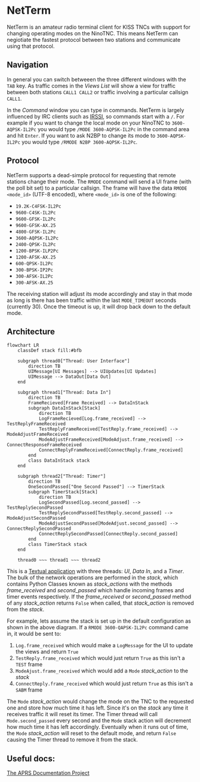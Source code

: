 # NetTerm

NetTerm is an amateur radio terminal client for KISS TNCs with support for changing operating modes on the NinoTNC.
This means NetTerm can negiotiate the fastest protocol between two stations and communicate using that protocol.

## Navigation

In general you can switch betweeen the three different windows with the `TAB` key.
As traffic comes in the _Views List_ will show a view for traffic between both stations `CALL1 CALL2` or traffic involving a particular callsign `CALL1`.

In the _Command_ window you can type in commands.
NetTerm is largely influenced by IRC clients such as [IRSSI](https://irssi.org), so commands start with a `/`.
For example if you want to change the local mode on your NinoTNC to `3600-AQPSK-IL2Pc` you would type `/MODE 3600-AQPSK-IL2Pc` in the command area and hit `Enter`.
If you want to ask N2BP to change its mode to `3600-AQPSK-IL2Pc` you would type `/RMODE N2BP 3600-AQPSK-IL2Pc`.

## Protocol

NetTerm supports a dead-simple protocol for requesting that remote stations change their mode.
The `RMODE` command will send a UI frame (with the poll bit set) to a particular callsign.
The frame will have the data `RMODE <mode_id>` (UTF-8 encoded), where `<mode_id>` is one of the following:

* `19.2K-C4FSK-IL2Pc`
* `9600-C4SK-IL2Pc`
* `9600-GFSK-IL2Pc`
* `9600-GFSK-AX.25`
* `4800-GFSK-IL2Pc`
* `3600-AQPSK-IL2Pc`
* `2400-QPSK-IL2Pc`
* `1200-BPSK-ILP2Pc`
* `1200-AFSK-AX.25`
* `600-QPSK-IL2Pc`
* `300-BPSK-IP2Pc`
* `300-AFSK-IL2Pc`
* `300-AFSK-AX.25`

The receiving station will adjust its mode accordingly and stay in that mode as long is there has been traffic within the last `MODE_TIMEOUT` seconds (currently 30).
Once the timeout is up, it will drop back down to the default mode.

## Architecture

```mermaid
flowchart LR
    classDef stack fill:#bfb
    
    subgraph thread0["Thread: User Interface"]
        direction TB
        UIMessage[UI Messages] --> UIUpdates[UI Updates]
        UIMessage --> DataOut[Data Out]
    end

    subgraph thread1["Thread: Data In"]
        direction TB
        FrameRecieved[Frame Received] --> DataInStack
        subgraph DataInStack[Stack]
            direction TB
            LogFrameRecieved[Log.frame_received] --> TestReplyFrameReceived
            TestReplyFrameReceived[TestReply.frame_received] --> ModeAdjustFrameReceived
            ModeAdjustFrameReceived[ModeAdjust.frame_received] --> ConnectResponseFrameReceived
            ConnectReplyFrameReceived[ConnectReply.frame_received]
        end
        class DataInStack stack
    end

    subgraph thread2["Thread: Timer"]
        direction TB
        OneSecondPassed["One Second Passed"] --> TimerStack
        subgraph TimerStack[Stack]
            direction TB
            LogSecondPassed[Log.second_passed] --> TestReplySecondPassed
            TestReplySecondPassed[TestReply.second_passed] --> ModeAdjustSecondPassed
            ModeAdjustSecondPassed[ModeAdjust.second_passed] --> ConnectReplySecondPassed
            ConnectReplySecondPassed[ConnectReply.second_passed]
        end
        class TimerStack stack
    end

    thread0 ~~~ thread1 ~~~ thread2
```

This is a [Textual application](https://textual.textualize.io/) with three threads: _UI_, _Data In_, and a _Timer_.
The bulk of the network operations are performed in the _stack_, which contains Python Classes known as _stack_actions_ with the methods _frame_received_ and _second_passed_ which handle incoming frames and timer events respectively.
If the _frame_received_ or _second_passed_ method of any _stack_action_ returns `False` when called, that _stack_action_ is removed from the _stack_.

For example, lets assume the stack is set up in the default configuration as shown in the above diagram.
If a `RMODE 3600-QAPSK-IL2Pc` command came in, it would be sent to:

1. `Log.frame_received` which would make a `LogMessage` for the UI to update the views and return `True`
2. `TestReply.frame_received` which would just return `True` as this isn't a `TEST` frame
3. `ModeAjust.frame_received` which would add a `Mode` _stack_action_ to the _stack_
3. `ConnectReply.frame_received` which would just return `True` as this isn't a `SABM` frame

The `Mode` _stack_action_ would change the mode on the TNC to the requested one and store how much time it has left.
Since it's on the _stack_ any time it receives traffic it will reset its timer.
The Timer thread will call `Mode.second_passed` every second and the `Mode` stack action will decrement how much time it has left accordingly.
Eventually when it runs out of time, the `Mode` _stack_action_ will reset to the default mode, and return `False` causing the Timer thread to remove it from the stack.

## Useful docs:

[The APRS Documentation Project](https://github.com/wb2osz/aprsspec)
